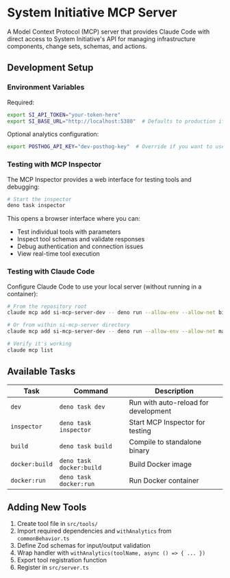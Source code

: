 # System Initiative MCP Server

A Model Context Protocol (MCP) server that provides Claude Code with direct access to System Initiative's API for managing infrastructure components, change sets, schemas, and actions.

## Development Setup

### Environment Variables

Required:

```bash
export SI_API_TOKEN="your-token-here"
export SI_BASE_URL="http://localhost:5380"  # Defaults to production if not overridden
```

Optional analytics configuration:

```bash
export POSTHOG_API_KEY="dev-posthog-key"  # Override if you want to use the Dev Project to test tracking changes
```

### Testing with MCP Inspector

The MCP Inspector provides a web interface for testing tools and debugging:

```bash
# Start the inspector
deno task inspector
```

This opens a browser interface where you can:

- Test individual tools with parameters
- Inspect tool schemas and validate responses  
- Debug authentication and connection issues
- View real-time tool execution

### Testing with Claude Code

Configure Claude Code to use your local server (without running in a container):

```bash
# From the repository root
claude mcp add si-mcp-server-dev -- deno run --allow-env --allow-net bin/si-mcp-server/main.ts stdio

# Or from within si-mcp-server directory  
claude mcp add si-mcp-server-dev -- deno run --allow-env --allow-net main.ts stdio

# Verify it's working
claude mcp list
```

## Available Tasks

| Task | Command | Description |
|------|---------|-------------|
| `dev` | `deno task dev` | Run with auto-reload for development |
| `inspector` | `deno task inspector` | Start MCP Inspector for testing |
| `build` | `deno task build` | Compile to standalone binary |
| `docker:build` | `deno task docker:build` | Build Docker image |
| `docker:run` | `deno task docker:run` | Run Docker container |

## Adding New Tools

1. Create tool file in `src/tools/`
2. Import required dependencies and `withAnalytics` from `commonBehavior.ts`
3. Define Zod schemas for input/output validation
4. Wrap handler with `withAnalytics(toolName, async () => { ... })`
5. Export tool registration function
6. Register in `src/server.ts`
